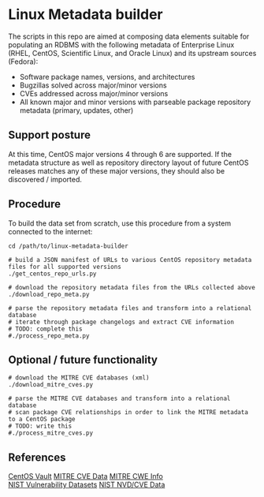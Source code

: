 # Linux Metadata builder

The scripts in this repo are aimed at composing data elements suitable for populating an RDBMS with the following metadata 
of Enterprise Linux (RHEL, CentOS, Scientific Linux, and Oracle Linux) and its upstream sources (Fedora):

- Software package names, versions, and architectures
- Bugzillas solved across major/minor versions
- CVEs addressed across major/minor versions
- All known major and minor versions with parseable package repository metadata (primary, updates, other)

## Support posture

At this time, CentOS major versions 4 through 6 are supported.
If the metadata structure as well as repository directory layout of future CentOS 
releases matches any of these major versions, they should also be discovered / imported.

## Procedure

To build the data set from scratch, use this procedure from a system connected to the internet:

```console
cd /path/to/linux-metadata-builder

# build a JSON manifest of URLs to various CentOS repository metadata files for all supported versions
./get_centos_repo_urls.py

# download the repository metadata files from the URLs collected above
./download_repo_meta.py

# parse the repository metadata files and transform into a relational database
# iterate through package changelogs and extract CVE information
# TODO: complete this
#./process_repo_meta.py
```

## Optional / future functionality

```console
# download the MITRE CVE databases (xml)
./download_mitre_cves.py

# parse the MITRE CVE databases and transform into a relational database
# scan package CVE relationships in order to link the MITRE metadata to a CentOS package
# TODO: write this
#./process_mitre_cves.py

```


## References

[CentOS Vault](http://vault.centos.org/)
[MITRE CVE Data](https://cve.mitre.org/data/downloads/)
[MITRE CWE Info](http://cwe.mitre.org/data/index.html)\
[NIST Vulnerability Datasets](http://nvd.nist.gov/)
[NIST NVD/CVE Data](http://nvd.nist.gov/download.cfm#CVE_FEED)
